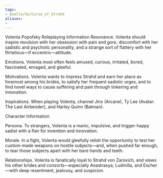 ```yaml
---
tags:
- Quelle/5e/Curse_of_Strahd
aliases:
- 
---
```

Volenta Popofsky 
Roleplaying Information
Resonance. Volenta should inspire revulsion with her obsession with pain and gore, discomfort with her sadistic and psychotic personality, and a strange sort of flattery with her flirtatious—if eccentric—attitude.

Emotions. Volenta most often feels amused, curious, irritated, bored, fascinated, enraged, and gleeful.

Motivations. Volenta wants to impress Strahd and earn her place as foremost among his brides, to satisfy her frequent sadistic urges, and to find novel ways to cause suffering and pain through tinkering and innovation.

Inspirations. When playing Volenta, channel Jinx (Arcane), Ty Lee (Avatar: The Last Airbender), and Harley Quinn (Batman).

Character Information

Persona. To strangers, Volenta is a manic, impulsive, and trigger-happy sadist with a flair for invention and innovation.

Morale. In a fight, Volenta would gleefully relish the opportunity to test her custom-made weapons on hostile subjects—and, when pushed far enough, to tear those subjects apart with her bare hands and teeth.

Relationships. Volenta is fanatically loyal to Strahd von Zarovich, and views his other brides and consorts—especially Anastrasya, Ludmilla, and Escher—with deep resentment, jealousy, and suspicion.